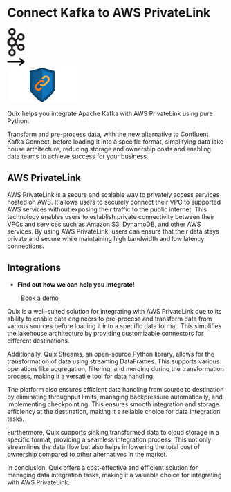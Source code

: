 # Connect Kafka to AWS PrivateLink

<div class="connect-images cards blog-grid-card" markdown>
<div>
<img src="../images/kafka_logo.png" width="40px" />
</div>
<div>
<img src="../images/arrow.svg" width="40px" />
</div>
<div>
<img src="./images/aws-privatelink_1.jpg" />
</div>
</div>

Quix helps you integrate Apache Kafka with AWS PrivateLink using pure Python.

Transform and pre-process data, with the new alternative to Confluent Kafka Connect, before loading it into a specific format, simplifying data lake house arthitecture, reducing storage and ownership costs and enabling data teams to achieve success for your business.

## AWS PrivateLink

AWS PrivateLink is a secure and scalable way to privately access services hosted on AWS. It allows users to securely connect their VPC to supported AWS services without exposing their traffic to the public internet. This technology enables users to establish private connectivity between their VPCs and services such as Amazon S3, DynamoDB, and other AWS services. By using AWS PrivateLink, users can ensure that their data stays private and secure while maintaining high bandwidth and low latency connections.

## Integrations

<div class="grid cards" markdown>

- __Find out how we can help you integrate!__

    <a class="md-button md-button--primary" href="https://share.hsforms.com/1iW0TmZzKQMChk0lxd_tGiw4yjw2?__hstc=175542013.2303933fbd746c0ac86d9ccbe9bc9100.1728383268831.1729603416735.1729620918855.31&__hssc=175542013.1.1729620918855&__hsfp=2132701734" target="_blank" style="margin:.5rem;">Book a demo</a>

</div>


Quix is a well-suited solution for integrating with AWS PrivateLink due to its ability to enable data engineers to pre-process and transform data from various sources before loading it into a specific data format. This simplifies the lakehouse architecture by providing customizable connectors for different destinations. 

Additionally, Quix Streams, an open-source Python library, allows for the transformation of data using streaming DataFrames. This supports various operations like aggregation, filtering, and merging during the transformation process, making it a versatile tool for data handling.

The platform also ensures efficient data handling from source to destination by eliminating throughput limits, managing backpressure automatically, and implementing checkpointing. This ensures smooth integration and storage efficiency at the destination, making it a reliable choice for data integration tasks.

Furthermore, Quix supports sinking transformed data to cloud storage in a specific format, providing a seamless integration process. This not only streamlines the data flow but also helps in lowering the total cost of ownership compared to other alternatives in the market.

In conclusion, Quix offers a cost-effective and efficient solution for managing data integration tasks, making it a valuable choice for integrating with AWS PrivateLink.

